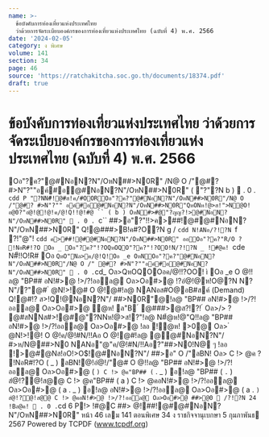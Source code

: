 ```yaml
---
name: >-
  ข้อบังคับการท่องเที่ยวแห่งประเทศไทย
  ว่าด้วยการจัดระเบียบองค์กรของการท่องเที่ยวแห่งประเทศไทย (ฉบับที่ 4) พ.ศ. 2566
date: '2024-02-05'
category: ง พิเศษ
volume: 141
section: 34
page: 46
source: 'https://ratchakitcha.soc.go.th/documents/18374.pdf'
draft: true
---
```


# ข้อบังคับการท่องเที่ยวแห่งประเทศไทย ว่าด้วยการจัดระเบียบองค์กรของการท่องเที่ยวแห่งประเทศไทย (ฉบับที่ 4) พ.ศ. 2566

Oอ"?ค?"@#NอN?N"/OหN##>N0R" /N@ O /"@#? #>N"?""อค์#อ@#NอN?N"/OหN##>N0R" ( "?"?N b )  . 0 . `cdd P "?NN#็!@#ส!ค/#OOROอ"?ค?"@#NอN?N"/OหN##>N0R"/N@ O /"@#? #>N"?"" อค์#อ@#NอN?N"/OหN##>N0R"QหONห!@>ส!">N@O! อ@0?"อํ@!@!@!ค/@!Q!!@!#@ `` ( b ) OหN#>#@"?ญญ?!>@#NอN?N"/OหN##>N0R"  . 0 . `c`` ##>อ"?"!!>ค>##!@#@#NอN?N"/OหN##>N0R" Q!@###>B!ค#?O?N g / `cdd N!ANอ/?!?N `f ?!"@"! `cdd ค>##!@#@#NอN?N"/OหN##>N0R" ออOอ"?ค?"R/O ? !NอR#!?O Oอ _ Oอ"?ค?"!?OQหOQO"?ค?"!?OO!N/?!?N _ !#@ค! `cde N#็!!O!R# Oอ ` QหO"Nล>ค/@!Q!Oอ _e OหNOอ"?ค?"@#NอN?N"/OหN##>N0R"/N@ O /" @#? #>N"?""อค์#อ@#NอN?N"/OหN##>N0R"  . 0 . `cd_ Oล>QหOQOOอค/@!!?OO! ì Oอ _e O @!!ล@ "BP## อN!#>@ !>/?!ออล@ Oล>Oอ#>@ !?อํ@!@ห!O@?N N?N"/?"@# ํ @N!>!@# O @!@#!ล@ NANอส#O@อB#สค์ (Demand) Q!@#!? ส>!Q!@NอN?N"/ ##>N0R"@!ล@ "BP## อN!#>@ !>/?!ออล@ Oล>Oอ#>@ ํ@ห! ล"B ์ @###>@ส?!?! ์ Oล>/> ? @#สNNส#>!@#@"?NNห!@>ส!?"!ล@ N#้@ห!@"Q!!ล@ "BP## อN!#>@ !>/?!ออล@ Oล>Oอ#>@ !ลอ !ํ@ห! >0@ Oล> ํ @N!>!@! O @!ค/@!#N/!!Aอ O @!@#!ล@ @@#NอN?N"/ #>ห/N@##>N0 NANอ"@"ค/@!#N/!!Aอ?"##>N0!N@ ๆ !ลอ !>@#@Nส!อO!>O$!@#NอN?N"/ ##>อ" O /"ลBN! Oล> C !> @ค ? !NอR#!?O ( _ ) ลBN!@!อํ@!/"@# O @!!ล@ "BP## อN!#>@ !>/?!ออล@ Oล>Oอ#>@ ( ` ) C !> @ค"BP## ( ` . _ ) อ!ล@ "BP## ( ` . ` ) สํ@!?@!ส@@ C !> @ค"BP## ( a ) C !> @คอN!#>@ !>/?!ออล@ Oล>Oอ#>@ ( a . _ ) อ!ล@ อN!#>@ !>/?!ออล@ Oล>Oอ#>@ ( a . ` ) สํ@!?@!ส@@ C !> @คอN!#>@ !>/?!ออล@ Oล>Oอ#>@ ##>@0  /?!?N 24 !Bล@ค!  . 0 . `cd 6 P!> !#@C ##> @!##!@#@#NอN?N"/OหN##>N0R" หน้า 46 เลม 141 ตอนพิเศษ 34 ง ราชกิจจานุเบกษา 5 กุมภาพันธ 2567 Powered by TCPDF (www.tcpdf.org)
